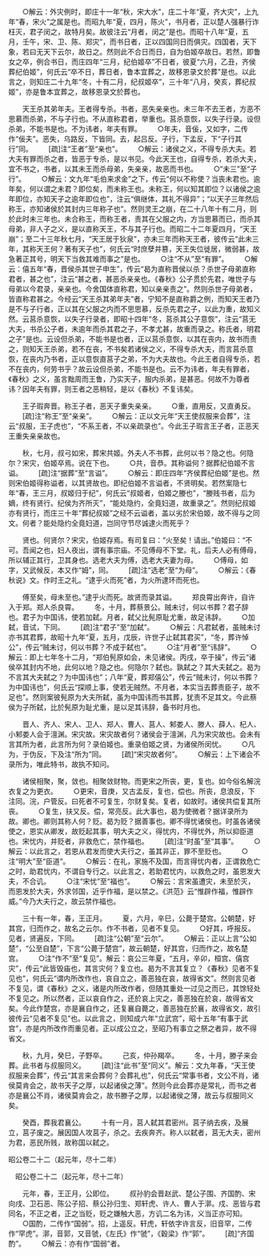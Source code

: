 <!-- { "loadSidebar": true } -->
　　○解云：外灾例时，即庄十一年“秋，宋大水”，庄二十年“夏，齐大灾”，上九年“春，宋火”之属是也。而昭九年“夏，四月，陈火”，书月者，正以楚人强暴行诈枉灭，君子闵之，故特月矣。故彼注云“月者，闵之”是也。而昭十八年“夏，五月，壬午，宋、卫、陈、郑灾”，而书日者，正以四国同日而俱灾。四国者，天下象，若曰无天下云尔，故日之。然则此不合日而日，自为伯姬卒故日。若然，即鲁女之卒，例合书日，而庄四年“三月，纪伯姬卒”不日者，彼夏“六月，乙丑，齐侯葬纪伯姬”，何氏云“卒不日，葬日者，鲁本宜葬之，故移恩录文於葬”是也。以此言之，则知庄二十九年“冬，十有二月，纪叔姬卒”，三十年“八月，癸亥，葬纪叔姬”，亦是鲁本宜葬之，故移恩录文於葬也。

　　天王杀其弟年夫。王者得专杀。书者，恶失亲亲也。未三年不去王者，方恶不思慕而杀弟，不与子行也。不从直称君者，举重也。莒杀意恢，以失子行录。设但杀弟，不能书是也。不为讳者，年夫有罪。
　　○年夫，音佞，又如字，二传作“佞夫”。恶失，乌路反，下皆同。去，起吕反。子行，下孟反，下“子行其行”同。
　　[疏]注“王者”至“亲也”。
　　○解云：诸侯之义，不得专杀大夫。若大夫有罪而杀之者，皆恶于专杀，是以书见。今此天王也，自得专杀，若杀大夫，宜不书之，书者，以其未王而杀母弟，失亲亲，故恶而书也。
　　○“未三”至“子行”。
　　○解云：文九年“毛伯来求金”之下，传云“何以不称使？当丧未君也。逾年矣，何以谓之未君？即位矣，而未称王也。未称王，何以知其即位？以诸侯之逾年即位，亦知天子之逾年即位也”，注云“俱继体，其礼不得异”；“以天子三年然后称王，亦知诸侯於其封内三年称子也”。然则灵王之崩，在二十八年十有二月，则於此时未三年也。未合称王，而称王者，责其在父服之内，方当思慕而已，而杀其母弟，非人子之义，是以直称天王，不与其子行也。而昭二十二年夏四月，“天王崩”；至二十三年秋七月，“天王居于狄泉”，亦未三年而称天王者，彼传云“此未三年，其称天王何？著有天子也”，何氏云“时庶孽并篡，天王失位徙居，微弱甚，故急著正其号，明天下当救其难而事之”是也。
　　○注“不从”至“有罪”。
　　○解云：僖五年“春，晋侯杀其世子申生”，传云“曷为直称晋侯以杀？杀世子母弟直称君者，甚之也”，注云“甚之者，甚恶杀亲亲也。《春秋》公子贯於先君，唯世子与母弟以今君录，亲亲也。今舍国体直称君，知以亲亲责之”。然则杀世子母弟者，皆直称君甚之。今经云“天王杀其弟年夫”者，宁知不是直称爵之例，而知天王者乃是不与子行者，正以其在父服之内而不思思慕，反杀先君之子，以此为重，故知义然。云莒杀意恢，以失子行录者，即昭十四年“冬，莒杀其公子意恢”，注云“莒无大夫，书杀公子者，未逾年而杀其君之子，不孝尤甚，故重而录之。称氏者，明君之子”是也。云设但杀弟，不能书是也者，正以莒杀意恢，以其在丧内，故书而责之，则知天王杀弟，若不在丧，不书矣若诸侯之义，不得专杀大夫，而言莒杀意恢，在丧内乃书者，正以意恢直莒子之弟，不为大夫故也。今此王者自得专杀，若不在丧内，何劳书乎？故云设但杀弟，不能书是也。云不为讳者，年夫有罪者，《春秋》之义，虽言黜周而王鲁，乃实天子，服内杀弟，是甚恶。何故不为尊者讳？因年夫有罪，则王者之恶稍轻，是以《春秋》不复讳矣。

　　王子瑕奔晋。称王子者，恶天子重失亲亲。
　　○重，直用反，又直勇反。
　　[疏]注“称王”至“亲亲”。
　　○解云：正以文元年“天王使叔服来会葬”，注云“叔服，王子虎也”，“不系王者，不以亲疏录也”。今此王子瑕言王子者，正恶天王重失亲亲故也。

　　秋，七月，叔弓如宋，葬宋共姬。外夫人不书葬，此何以书？隐之也。何隐尔？宋灾，伯姬卒焉。说在下也。
　　○共，音恭。其称谥何？据葬纪伯姬不言谥。
　　[疏]注“据葬”至“言谥”。
　　○解云：即庄四年“齐侯葬纪伯姬”是也。然则宋伯姬得称谥者，以其贤故也。即纪伯姬不言谥者，不贤明矣。若然案隐七年“春，王三月，叔姬归于纪”，何氏云“叔姬者，伯姬之媵也”，“媵贱书者，后为嫡，终有贤行。纪侯为齐所灭”，“能处隐约，全竟妇道，故重录之”。然则纪叔姬亦有贤行，而庄三十年“葬纪叔姬”之经不云谥者，盖以劣於宋伯姬，故不得与之同文。何者？能处隐约全竟妇道，岂同守节尽诚逮火而死乎？

　　贤也。何贤尔？宋灾，伯姬存焉。有司复曰：“火至矣！请出。”伯姬曰：“不可。吾闻之也，妇人夜出，谓有事宗庙。不见傅母不下堂。礼，后夫人必有傅母，所以辅正其行，卫其身也。选老大夫为傅，选老大夫妻为母。
　　○傅母，如字，又武候反，本又作“姆”，同。
　　[疏]注“选老”至“为母”。
　　○解云：《春秋说》文。作时王之礼。“逮乎火而死”者，为火所逮环而死也。

　　傅至矣，母未至也。”逮乎火而死。故贤而录其谥。
　　郑良霄出奔许，自许入于郑。郑人杀良霄。
　　冬，十月，葬蔡景公。贼未讨，何以书葬？君子辞也。君子为中国讳，使若加弑。月者，弑父比髡原耻尤重，故足讳辞。
　　○加弑，音试，下同。
　　[疏]注“君子”至“加弑”。
　　○解云：凡君弑者，虽贼未讨亦书其君葬，故昭十九年“夏，五月，戊辰，许世子止弑其君买”，“冬，葬许悼公”，传云“贼未讨，何以书葬？不成于弑也”。
　　○注“月者”至“讳辞”。
　　○解云：即上七年冬十二月，“郑伯髡原如会，未见诸侯。丙戌，卒于操”，传云“诸侯卒其封内不地，此何以地？隐之也。何隐尔？弑也。孰弑之？其大夫弑之。曷为不言其大夫弑之？为中国讳也”；八年“夏，葬郑僖公”，传云“贼未讨，何以书葬？为中国讳也”，何氏云“探顺上事，使若无贼然。不月者，本实当去葬责臣子，故不足也”。然则案彼髡原为大夫所弑，虽为中国讳而书其葬，犹责不足其文。今此蔡侯为子所弑，比於髡原为耻尤重，是以足其讳辞，备书时月也。

　　晋人、齐人、宋人、卫人、郑人、曹人、莒人、邾娄人、滕人、薛人、杞人、小邾娄人会于澶渊。宋灾故。宋灾故者何？诸侯会于澶渊，凡为宋灾故也。会未有言其所为者，此言所为何？录伯姬也。重录伯姬之贤，为诸侯所闵忧。
　　○凡为，于伪反，下及注“所为”同。
　　[疏]“宋灾故者何”。
　　○解云：上下诸会不录所为，唯此特书，故执不知问。

　　诸侯相聚，聚，敛也。相聚敛财物。而更宋之所丧，更，复也。如今俗名解浣衣复之为更衣。
　　○更宋，音庚，又古孟反，复也，偿也。所丧，息浪反，下注同。浣，户管反。曰死者不可复生，尔财复矣。复者，如故时。诸侯共偿复其所丧。
　　○复生，扶又反。偿，常亮反。此大事也，曷为使微者？据详录所为故。卿也。卿则其称人何？贬。曷为贬？据善事也。卿不得忧诸侯也。时虽各诸侯使之，恩实从卿发，故贬起其事，明大夫之义，得忧内，不得忧外，所以抑臣道也。宋忧内，并贬者，非救危亡，禁作福也。
　　[疏]注“时虽”至“其事”。
　　○解云：以此言之，若恩从君发而使大夫行之，虽其非正，罪不至贬也。
　　○注“明大”至“臣道”。
　　○解云：在礼，家施不及国，而言得忧内者，正谓救危亡之时，助君忧内，不谓自专行之。以此言之，若助君忧内，以救危之时，虽恩发大夫，不合讥。
　　○注“宋忧”至“福也”。
　　○解云：言宋虽遭灾，未至於灭，而恩发於大夫，外求邻国，近乎作福，是以禁之。《洪范》云“惟辟作福，惟辟作威。”今乃大夫行之，故云禁作福也。

　　三十有一年，春，王正月。
　　夏，六月，辛巳，公薨于楚宫。公朝楚，好其宫，归而作之，故名之云尔。作不书者，见者不复见。
　　○好其，呼报反。见者，贤遍反，下同。
　　[疏]注“公朝”至“云尔”。
　　○解云：正以上言“公如楚”，“公至自楚”，下言“公薨于楚宫”，故云朝楚，好其宫，归而作之，故名楚宫。
　　○注“作不”至“复见”。解云：哀公三年夏，“五月，辛卯，桓宫、僖宫灾”，传云“此皆毁庙也，其言灾何？复立也。曷为不言其复立？《春秋》见者不复见也”，何氏云“谓内所改作也，哀自立之，善恶独在哀，故得省文”。然则言见者不复见，谓《春秋》之义，诸是内所改作者，但随其重处一过见之而已，其馀轻处不复见之。所以然者，正以哀自作之，还於哀上灾之，善恶独在於哀，故得省文矣。今此作楚宫，亦是襄自作之，还复襄自薨之，善恶独在於襄，故得省文，故引彼传云“见者不复见”也。以此言之，则知成六年“立武宫”，昭十五年“有事于武宫”，亦是内所改作而重见者。正以成公立之，至昭乃有事立之祭之者异，故不得省文。

　　秋，九月，癸巳，子野卒。
　　己亥，仲孙羯卒。
　　冬，十月，滕子来会葬。此书者与叔服同义。
　　[疏]注“此书”至“同义”。解云：文九年春，“天王使叔服来会葬”，传云“其言来会葬何？会葬礼也”，何氏云“常事书者，文公不肖，诸侯莫肯会之，故书天子之厚，以起诸侯之薄”。然则今此会葬亦是常礼，而书之者亦是襄公不肖，诸侯莫肯会之，故书滕子之厚，以起诸侯之薄，故云与叔服同义矣。

　　癸酉，葬我君襄公。
　　十有一月，莒人弑其君密州。莒子纳去疾，及展立，莒子废之。展因国人攻莒子，杀之。去疾奔齐。称人以弑者，莒无大夫，密州为君，恶民所贱，故称国以弑之。

昭公卷二十二（起元年，尽十二年）

　昭公卷二十二（起元年，尽十二年）

　　元年，春，王正月，公即位。
　　叔孙豹会晋赵武、楚公子围、齐国酌、宋向戌、卫石恶、陈公子招、蔡公孙归生、郑轩虎、许人、曹人于漷。戍、恶皆与君同名，不正之者，正之当贬，贬之嫌触大恶，方讥二名为讳，义当正亦可知。
　　○国酌，二传作“国弱”。招，上遥反。轩虎，轩依字许言反，旧音罕，二传作“罕虎”。漷，音郭，又音虢，《左氏》作“虢”，《穀梁》作“郭”。
　　[疏]“齐国酌”。
　　○解云：亦有作“国弱”者。

